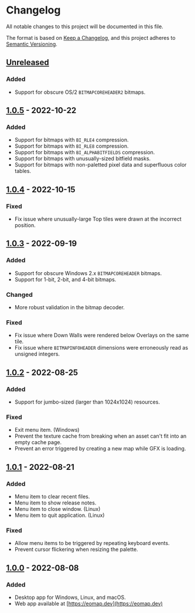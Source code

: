 # Changelog

All notable changes to this project will be documented in this file.

The format is based on [Keep a Changelog](https://keepachangelog.com/en/1.0.0/),
and this project adheres to [Semantic Versioning](https://semver.org/spec/v2.0.0.html).

## [Unreleased]

### Added

- Support for obscure OS/2 `BITMAPCOREHEADER2` bitmaps.

## [1.0.5] - 2022-10-22

### Added

- Support for bitmaps with `BI_RLE4` compression.
- Support for bitmaps with `BI_RLE8` compression.
- Support for bitmaps with `BI_ALPHABITFIELDS` compression.
- Support for bitmaps with unusually-sized bitfield masks.
- Support for bitmaps with non-paletted pixel data and superfluous color tables.

## [1.0.4] - 2022-10-15

### Fixed

- Fix issue where unusually-large Top tiles were drawn at the incorrect position.

## [1.0.3] - 2022-09-19

### Added

- Support for obscure Windows 2.x `BITMAPCOREHEADER` bitmaps.
- Support for 1-bit, 2-bit, and 4-bit bitmaps.

### Changed

- More robust validation in the bitmap decoder.

### Fixed

- Fix issue where Down Walls were rendered below Overlays on the same tile.
- Fix issue where `BITMAPINFOHEADER` dimensions were erroneously read as unsigned integers.

## [1.0.2] - 2022-08-25

### Added

- Support for jumbo-sized (larger than 1024x1024) resources.

### Fixed

- Exit menu item. (Windows)
- Prevent the texture cache from breaking when an asset can't fit into an empty cache page.
- Prevent an error triggered by creating a new map while GFX is loading.

## [1.0.1] - 2022-08-21

### Added

- Menu item to clear recent files.
- Menu item to show release notes.
- Menu item to close window. (Linux)
- Menu item to quit application. (Linux)

### Fixed

- Allow menu items to be triggered by repeating keyboard events.
- Prevent cursor flickering when resizing the palette.

## [1.0.0] - 2022-08-08

### Added

- Desktop app for Windows, Linux, and macOS.
- Web app available at [https://eomap.dev](https://eomap.dev)

[unreleased]: https://github.com/cirras/eomap-js/compare/v1.0.5...HEAD
[1.0.5]: https://github.com/cirras/eomap-js/compare/v1.0.4...v1.0.5
[1.0.4]: https://github.com/cirras/eomap-js/compare/v1.0.3...v1.0.4
[1.0.3]: https://github.com/cirras/eomap-js/compare/v1.0.2...v1.0.3
[1.0.2]: https://github.com/cirras/eomap-js/compare/v1.0.1...v1.0.2
[1.0.1]: https://github.com/cirras/eomap-js/compare/v1.0.0...v1.0.1
[1.0.0]: https://github.com/cirras/eomap-js/releases/tag/v1.0.0

